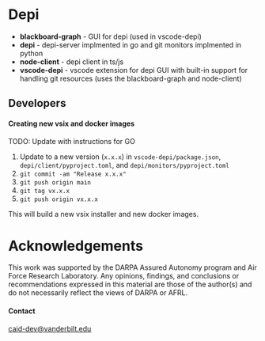 # Depi

- **blackboard-graph** - GUI for depi (used in vscode-depi)
- **depi** - depi-server implmented in go and git monitors implmented in python
- **node-client** - depi client in ts/js
- **vscode-depi** - vscode extension for depi GUI with built-in support for handling git resources (uses the blackboard-graph and node-client)

## Developers
#### Creating new vsix and docker images

TODO: Update with instructions for GO

1. Update to a new version (`x.x.x`) in `vscode-depi/package.json`, `depi/client/pyproject.toml`, and `depi/monitors/pyproject.toml`
2. `git commit -am "Release x.x.x"`
3. `git push origin main`
4. `git tag vx.x.x`
5. `git push origin vx.x.x`

This will build a new vsix installer and new docker images.


# Acknowledgements
This work was supported by the DARPA Assured Autonomy program and Air Force Research Laboratory. Any opinions, findings, 
and conclusions or recommendations expressed in this material are those of the author(s) and do not necessarily reflect 
the views of DARPA or AFRL.

#### Contact
caid-dev@vanderbilt.edu